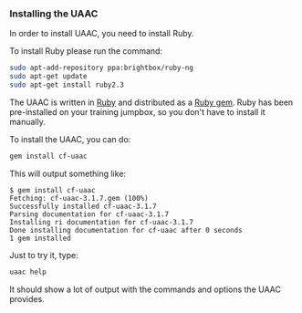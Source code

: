 ### Installing the UAAC

In order to install UAAC, you need to install Ruby. 

To install Ruby please run the command: 

```sh 
sudo apt-add-repository ppa:brightbox/ruby-ng
sudo apt-get update
sudo apt-get install ruby2.3
```

The UAAC is written in [Ruby](http://www.ruby-lang.org) and distributed as a [Ruby gem](https://en.wikipedia.org/wiki/RubyGems). Ruby has been pre-installed on your training jumpbox, so you don't have to install it manually.

To install the UAAC, you can do:

```sh
gem install cf-uaac
```

This will output something like:

```
$ gem install cf-uaac
Fetching: cf-uaac-3.1.7.gem (100%)
Successfully installed cf-uaac-3.1.7
Parsing documentation for cf-uaac-3.1.7
Installing ri documentation for cf-uaac-3.1.7
Done installing documentation for cf-uaac after 0 seconds
1 gem installed
```

Just to try it, type:

```sh
uaac help
```

It should show a lot of output with the commands and options the UAAC provides.
